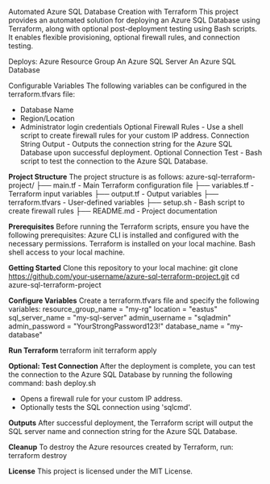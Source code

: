 Automated Azure SQL Database Creation with Terraform
This project provides an automated solution for deploying an Azure SQL Database using Terraform, along with optional post-deployment testing using Bash scripts. It enables flexible provisioning, optional firewall rules, and connection testing.

Deploys:
Azure Resource Group
An Azure SQL Server
An Azure SQL Database

Configurable Variables
The following variables can be configured in the terraform.tfvars file:
- Database Name
- Region/Location
- Administrator login credentials
Optional Firewall Rules - Use a shell script to create firewall rules for your custom IP address.
Connection String Output - Outputs  the connection string for the Azure SQL Database upon successful deployment.
Optional Connection Test - Bash script to test the connection to the Azure SQL Database.

**Project Structure**
The project structure is as follows:
azure-sql-terraform-project/
├── main.tf - Main Terraform configuration file
├── variables.tf - Terraform input variables
├── output.tf - Output variables
├── terraform.tfvars - User-defined variables
├── setup.sh - Bash script to create firewall rules
├── README.md - Project documentation

**Prerequisites**
Before running the Terraform scripts, ensure you have the following prerequisites:
Azure CLI is installed and configured with the necessary permissions.
Terraform is installed on your local machine.
Bash shell access to your local machine.

**Getting Started**
Clone this repository to your local machine:
git clone https://github.com/your-username/azure-sql-terraform-project.git
cd azure-sql-terraform-project

**Configure Variables**
Create a terraform.tfvars file and specify the following variables:
resource_group_name = "my-rg"
location = "eastus"
sql_server_name = "my-sql-server"
admin_username = "sqladmin"
admin_password = "YourStrongPassword123!"
database_name = "my-database"

**Run Terraform**
terraform init
terraform apply

**Optional: Test Connection**
After the deployment is complete, you can test the connection to the Azure SQL Database by running the following command:
bash deploy.sh
- Opens a firewall rule for your custom IP address.
- Optionally tests the SQL connection using 'sqlcmd'.

**Outputs**
After successful deployment, the Terraform script will output the SQL server name and connection string for the Azure SQL Database.

**Cleanup**
To destroy the Azure resources created by Terraform, run:
terraform destroy

**License**
This project is licensed under the MIT License.
